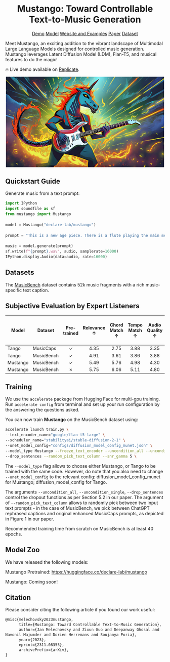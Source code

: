<div align="center">

# Mustango: Toward Controllable Text-to-Music Generation

[Demo](https://replicate.com/declare-lab/mustango) [Model](https://huggingface.co/declare-lab/mustango) [Website and Examples](https://amaai-lab.github.io/mustango/) [Paper](https://arxiv.org/abs/2311.08355) [Dataset](https://huggingface.co/datasets/amaai-lab/MusicBench)
</div>

Meet Mustango, an exciting addition to the vibrant landscape of Multimodal Large Language Models designed for controlled music generation. Mustango leverages Latent Diffusion Model (LDM), Flan-T5, and musical features to do the magic!

🔥 Live demo available on [Replicate](https://huggingface.co/spaces/declare-lab/tango).

<div align="center">
  <img src="img/mustango.jpg" width="500"/>
</div>


## Quickstart Guide

Generate music from a text prompt:

```python
import IPython
import soundfile as sf
from mustango import Mustango

model = Mustango("declare-lab/mustango")

prompt = "This is a new age piece. There is a flute playing the main melody with a lot of staccato notes. The rhythmic background consists of a medium tempo electronic drum beat with percussive elements all over the spectrum. There is a playful atmosphere to the piece. This piece can be used in the soundtrack of a children's TV show or an advertisement jingle."

music = model.generate(prompt)
sf.write(f"{prompt}.wav", audio, samplerate=16000)
IPython.display.Audio(data=audio, rate=16000)
```

## Datasets

The [MusicBench](https://huggingface.co/datasets/amaai-lab/MusicBench) dataset contains 52k music fragments with a rich music-specific text caption. 
## Subjective Evaluation by Expert Listeners

| **Model** | **Dataset** | **Pre-trained** | **Relevance** ↑ | **Chord Match** ↑ | **Tempo Match** ↑ | **Audio Quality** ↑ | **Musicality** ↑ | **Rhythmic Presence and Stability** ↑ | **Harmony and Consonance** ↑ |
|-----------|-------------|:-----------------:|:-----------:|:-----------:|:-----------:|:----------:|:----------:|:----------:|:----------:|
| Tango     | MusicCaps   | ✓               | 4.35      | 2.75      | 3.88      | 3.35     | 2.83     | 3.95     | 3.84     |
| Tango     | MusicBench  | ✓               | 4.91      | 3.61      | 3.86      | 3.88     | 3.54     | 4.01     | 4.34     |
| Mustango  | MusicBench  | ✓               | 5.49      | 5.76      | 4.98      | 4.30     | 4.28     | 4.65     | 5.18     |
| Mustango  | MusicBench  | ✗               | 5.75      | 6.06      | 5.11      | 4.80     | 4.80     | 4.75     | 5.59     |




## Training

We use the `accelerate` package from Hugging Face for multi-gpu training. Run `accelerate config` from terminal and set up your run configuration by the answering the questions asked.

You can now train **Mustango** on the MusicBench dataset using:

```bash
accelerate launch train.py \
--text_encoder_name="google/flan-t5-large" \
--scheduler_name="stabilityai/stable-diffusion-2-1" \
--unet_model_config="configs/diffusion_model_config_munet.json" \
--model_type Mustango --freeze_text_encoder --uncondition_all --uncondition_single \
--drop_sentences --random_pick_text_column --snr_gamma 5 \
```

The `--model_type` flag allows to choose either Mustango, or Tango to be trained with the same code. However, do note that you also need to change `--unet_model_config` to the relevant config: diffusion_model_config_munet for Mustango; diffusion_model_config for Tango.

The arguments `--uncondition_all`, `--uncondition_single`, `--drop_sentences` control the dropout functions as per Section 5.2 in our paper. The argument of `--random_pick_text_column` allows to randomly pick between two input text prompts - in the case of MusicBench, we pick between ChatGPT rephrased captions and original enhanced MusicCaps prompts, as depicted in Figure 1 in our paper.

Recommended training time from scratch on MusicBench is at least 40 epochs.


## Model Zoo

We have released the following models:

Mustango Pretrained: https://huggingface.co/declare-lab/mustango


Mustango: Coming soon!


## Citation
Please consider citing the following article if you found our work useful:
```
@misc{melechovsky2023mustango,
      title={Mustango: Toward Controllable Text-to-Music Generation}, 
      author={Jan Melechovsky and Zixun Guo and Deepanway Ghosal and Navonil Majumder and Dorien Herremans and Soujanya Poria},
      year={2023},
      eprint={2311.08355},
      archivePrefix={arXiv},
}
```
